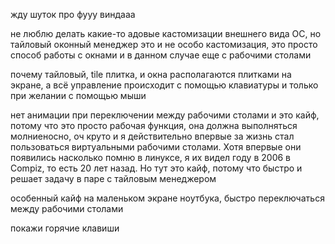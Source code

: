 жду шуток про фууу виндааа

не люблю делать какие-то адовые кастомизации внешнего вида ОС, но тайловый оконный менеджер это и не особо кастомизация, это просто способ работы с окнами и в данном случае еще с рабочими столами

почему тайловый, tile плитка, и окна располагаются плитками на экране, а всё управление происходит с помощью клавиатуры и только при желании с помощью мыши

нет анимации при переключении между рабочими столами и это кайф, потому что это просто рабочая функция, она должна выполняться молниеносно, оч круто и я действительно впервые за жизнь стал пользоваться виртуальными рабочими столами. Хотя впервые они появились насколько помню в линуксе, я их видел году в 2006 в Compiz, то есть 20 лет назад. Но тут это кайф, потому что быстро и решает задачу в паре с тайловым менеджером

особенный кайф на маленьком экране ноутбука, быстро переключаться между рабочими столами

покажи горячие клавиши